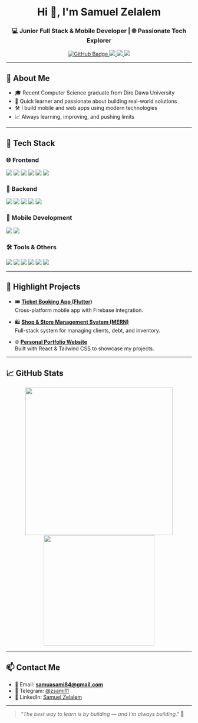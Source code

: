 <h1 align="center">Hi 👋, I'm Samuel Zelalem</h1>
<h3 align="center">💻 Junior Full Stack & Mobile Developer | 🌐 Passionate Tech Explorer</h3>

<p align="center">
  <a href="https://github.com/sami342" target="_blank">
    <img src="https://img.shields.io/github/followers/sami342?label=Followers&style=social" alt="GitHub Badge"/>
  </a>
  <a href="https://linkedin.com/in/samuel-zelalem" target="_blank">
    <img src="https://img.shields.io/badge/LinkedIn-Connect-blue?style=flat&logo=linkedin" />
  </a>
  <a href="mailto:samuasami84@gmail.com">
    <img src="https://img.shields.io/badge/Email-Contact-red?style=flat&logo=gmail" />
  </a>
  <a href="https://t.me/zsami11">
    <img src="https://img.shields.io/badge/Telegram-Message-2CA5E0?style=flat&logo=telegram" />
  </a>
</p>

---

## 🚀 About Me
- 🎓 Recent Computer Science graduate from Dire Dawa University  
- 🧠 Quick learner and passionate about building real-world solutions  
- 🛠️ I build mobile and web apps using modern technologies  
- 📈 Always learning, improving, and pushing limits  

---

## 🧰 Tech Stack

### 🌐 Frontend
<p>
  <img src="https://img.shields.io/badge/HTML5-E34F26?style=flat&logo=html5&logoColor=white" />
  <img src="https://img.shields.io/badge/CSS3-1572B6?style=flat&logo=css3&logoColor=white" />
  <img src="https://img.shields.io/badge/TailwindCSS-06B6D4?style=flat&logo=tailwind-css&logoColor=white" />
  <img src="https://img.shields.io/badge/JavaScript-F7DF1E?style=flat&logo=javascript&logoColor=black" />
  <img src="https://img.shields.io/badge/React-61DAFB?style=flat&logo=react&logoColor=black" />
  <img src="https://img.shields.io/badge/Next.js-000000?style=flat&logo=next.js&logoColor=white" />
</p>

### 🔧 Backend
<p>
  <img src="https://img.shields.io/badge/Node.js-339933?style=flat&logo=nodedotjs&logoColor=white" />
  <img src="https://img.shields.io/badge/Express.js-000000?style=flat&logo=express&logoColor=white" />
  <img src="https://img.shields.io/badge/MongoDB-47A248?style=flat&logo=mongodb&logoColor=white" />
  <img src="https://img.shields.io/badge/Firebase-FFCA28?style=flat&logo=firebase&logoColor=black" />
  <img src="https://img.shields.io/badge/Laravel-FF2D20?style=flat&logo=laravel&logoColor=white" />
</p>

### 📱 Mobile Development
<p>
  <img src="https://img.shields.io/badge/Flutter-02569B?style=flat&logo=flutter&logoColor=white" />
  <img src="https://img.shields.io/badge/Dart-0175C2?style=flat&logo=dart&logoColor=white" />
</p>

### 🛠 Tools & Others
<p>
  <img src="https://img.shields.io/badge/Git-F05032?style=flat&logo=git&logoColor=white" />
  <img src="https://img.shields.io/badge/GitHub-181717?style=flat&logo=github&logoColor=white" />
  <img src="https://img.shields.io/badge/VSCode-007ACC?style=flat&logo=visual-studio-code&logoColor=white" />
  <img src="https://img.shields.io/badge/PostgreSQL-336791?style=flat&logo=postgresql&logoColor=white" />
  <img src="https://img.shields.io/badge/MySQL-4479A1?style=flat&logo=mysql&logoColor=white" />
  <img src="https://img.shields.io/badge/REST API-FF6F00?style=flat&logo=api&logoColor=white" />
</p>

---

## 📌 Highlight Projects

- 🎟️ **[Ticket Booking App (Flutter)](https://github.com/Sami0988/ticket-booking-app)**  
  Cross-platform mobile app with Firebase integration.

- 🛍️ **[Shop & Store Management System (MERN)](https://github.com/Sami0988/shop-store-app)**  
  Full-stack system for managing clients, debt, and inventory.

- 🌐 **[Personal Portfolio Website](https://github.com/sami342/portfolio)**  
  Built with React & Tailwind CSS to showcase my projects.

---

## 📈 GitHub Stats

<p align="center">
  <img src="https://github-readme-stats.vercel.app/api?username=sami342&show_icons=true&theme=radical" width="400"/>
  <img src="https://github-readme-stats.vercel.app/api/top-langs/?username=sami342&layout=compact&theme=radical" width="300"/>
</p>

---

## 📫 Contact Me

- 📧 Email: **samuasami84@gmail.com**  
- 💬 Telegram: [@zsami11](https://t.me/zsami11)  
- 💼 LinkedIn: [Samuel Zelalem](https://www.linkedin.com/in/samuel-zelalem)  

---

> _"The best way to learn is by building — and I'm always building."_ 🚀
